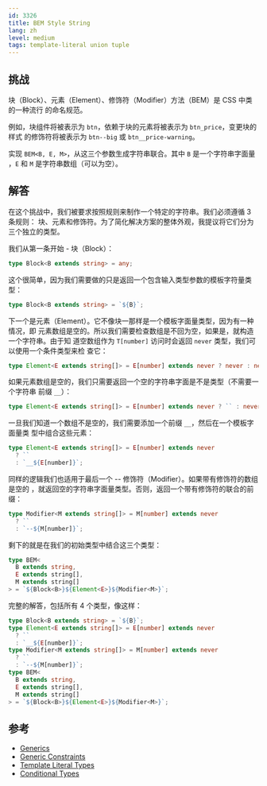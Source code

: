 ```yaml
---
id: 3326
title: BEM Style String
lang: zh
level: medium
tags: template-literal union tuple
---
```


## 挑战

块（Block）、元素（Element）、修饰符（Modifier）方法（BEM）是 CSS 中类的一种流行
的命名规范。

例如，块组件将被表示为 `btn`，依赖于块的元素将被表示为 `btn_price`，变更块的样式
的修饰符将被表示为 `btn--big` 或 `btn__price-warning`。

实现 `BEM<B, E, M>`，从这三个参数生成字符串联合。其中 `B` 是一个字符串字面量
，`E` 和 `M` 是字符串数组（可以为空）。

## 解答

在这个挑战中，我们被要求按照规则来制作一个特定的字符串。我们必须遵循 3 条规则：
块、元素和修饰符。为了简化解决方案的整体外观，我提议将它们分为三个独立的类型。

我们从第一条开始 - 块（Block）：

```typescript
type Block<B extends string> = any;
```

这个很简单，因为我们需要做的只是返回一个包含输入类型参数的模板字符量类型：

```typescript
type Block<B extends string> = `${B}`;
```

下一个是元素（Element）。它不像块一那样是一个模板字面量类型，因为有一种情况，即
元素数组是空的。所以我们需要检查数组是不回为空，如果是，就构造一个字符串。由于知
道空数组作为 `T[number]` 访问时会返回 `never` 类型，我们可以使用一个条件类型来检
查它：

```typescript
type Element<E extends string[]> = E[number] extends never ? never : never;
```

如果元素数组是空的，我们只需要返回一个空的字符串字面是不是类型（不需要一个字符串
前缀 `__`）：

```typescript
type Element<E extends string[]> = E[number] extends never ? `` : never;
```

一旦我们知道一个数组不是空的，我们需要添加一个前缀 `__`，然后在一个模板字面量类
型中组合这些元素：

```typescript
type Element<E extends string[]> = E[number] extends never
  ? ``
  : `__${E[number]}`;
```

同样的逻辑我们也适用于最后一个 -- 修饰符（Modifier）。如果带有修饰符的数组是空的
，就返回空的字符串字面量类型。否则，返回一个带有修饰符的联合的前缀：

```typescript
type Modifier<M extends string[]> = M[number] extends never
  ? ``
  : `--${M[number]}`;
```

剩下的就是在我们的初始类型中结合这三个类型：

```typescript
type BEM<
  B extends string,
  E extends string[],
  M extends string[]
> = `${Block<B>}${Element<E>}${Modifier<M>}`;
```

完整的解答，包括所有 4 个类型，像这样：

```typescript
type Block<B extends string> = `${B}`;
type Element<E extends string[]> = E[number] extends never
  ? ``
  : `__${E[number]}`;
type Modifier<M extends string[]> = M[number] extends never
  ? ``
  : `--${M[number]}`;
type BEM<
  B extends string,
  E extends string[],
  M extends string[]
> = `${Block<B>}${Element<E>}${Modifier<M>}`;
```

## 参考

- [Generics](https://www.typescriptlang.org/docs/handbook/2/generics.html)
- [Generic Constraints](https://www.typescriptlang.org/docs/handbook/2/generics.html#generic-constraints)
- [Template Literal Types](https://www.typescriptlang.org/docs/handbook/2/template-literal-types.html)
- [Conditional Types](https://www.typescriptlang.org/docs/handbook/2/conditional-types.html)
